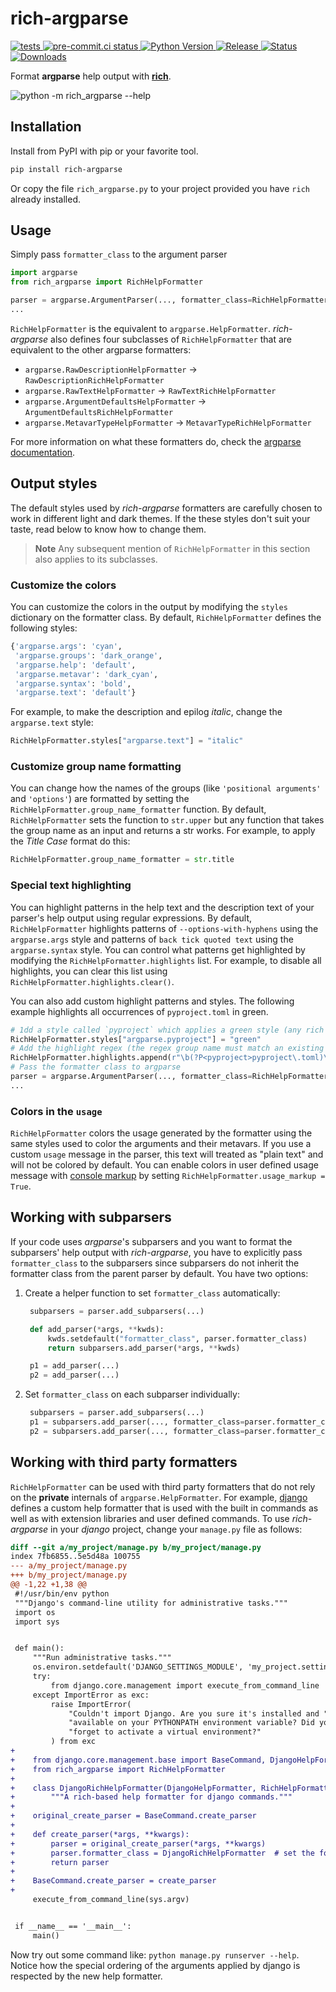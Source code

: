 # rich-argparse
[![tests](https://github.com/hamdanal/rich-argparse/actions/workflows/tests.yml/badge.svg)
](https://github.com/hamdanal/rich-argparse/actions/workflows/tests.yml)
[![pre-commit.ci status](https://results.pre-commit.ci/badge/github/hamdanal/rich-argparse/main.svg)
](https://results.pre-commit.ci/latest/github/hamdanal/rich-argparse/main)
[![Python Version](https://img.shields.io/pypi/pyversions/rich-argparse)
![Release](https://img.shields.io/github/v/release/hamdanal/rich-argparse?sort=semver)
![Status](https://img.shields.io/pypi/status/rich-argparse)
![Downloads](https://pepy.tech/badge/rich-argparse/month)
](https://pypi.org/project/rich-argparse/)

Format **argparse** help output with [**rich**](https://pypi.org/project/rich).

![python -m rich_argparse --help](
https://user-images.githubusercontent.com/93259987/194706255-caf3e987-9853-41f5-85d9-1150c7c8ac31.png)

## Installation

Install from PyPI with pip or your favorite tool.

```sh
pip install rich-argparse
```

Or copy the file `rich_argparse.py` to your project provided you have `rich` already installed.

## Usage

Simply pass `formatter_class` to the argument parser
```python
import argparse
from rich_argparse import RichHelpFormatter

parser = argparse.ArgumentParser(..., formatter_class=RichHelpFormatter)
...
```

`RichHelpFormatter` is the equivalent to `argparse.HelpFormatter`. *rich-argparse* also defines
four subclasses of `RichHelpFormatter` that are equivalent to the other argparse formatters:

* `argparse.RawDescriptionHelpFormatter` -> `RawDescriptionRichHelpFormatter`
* `argparse.RawTextHelpFormatter` -> `RawTextRichHelpFormatter`
* `argparse.ArgumentDefaultsHelpFormatter` -> `ArgumentDefaultsRichHelpFormatter`
* `argparse.MetavarTypeHelpFormatter` -> `MetavarTypeRichHelpFormatter`

For more information on what these formatters do, check the [argparse documentation](
https://docs.python.org/3/library/argparse.html#formatter-class).

## Output styles

The default styles used by *rich-argparse* formatters are carefully chosen to work in different
light and dark themes. If the these styles don't suit your taste, read below to know how to change
them.

> **Note**
> Any subsequent mention of `RichHelpFormatter` in this section also applies to its subclasses.

### Customize the colors
You can customize the colors in the output by modifying the `styles` dictionary on the formatter
class. By default, `RichHelpFormatter` defines the following styles:

```python
{'argparse.args': 'cyan',
 'argparse.groups': 'dark_orange',
 'argparse.help': 'default',
 'argparse.metavar': 'dark_cyan',
 'argparse.syntax': 'bold',
 'argparse.text': 'default'}
```

For example, to make the description and epilog *italic*, change the `argparse.text` style:

```python
RichHelpFormatter.styles["argparse.text"] = "italic"
```

### Customize group name formatting
You can change how the names of the groups (like `'positional arguments'` and `'options'`) are
formatted by setting the `RichHelpFormatter.group_name_formatter` function. By default,
`RichHelpFormatter` sets the function to `str.upper` but any function that takes the group name
as an input and returns a str works. For example, to apply the *Title Case* format do this:

```python
RichHelpFormatter.group_name_formatter = str.title
```

### Special text highlighting

You can highlight patterns in the help text and the description text of your parser's help output
using regular expressions. By default, `RichHelpFormatter` highlights patterns of
`--options-with-hyphens` using the `argparse.args` style and patterns of ``back tick quoted text``
using the `argparse.syntax` style. You can control what patterns get highlighted by modifying the
`RichHelpFormatter.highlights` list.
For example, to disable all highlights, you can clear this list using
`RichHelpFormatter.highlights.clear()`.

You can also add custom highlight patterns and styles. The following example highlights all
occurrences of `pyproject.toml` in green.

```python
# 1dd a style called `pyproject` which applies a green style (any rich style works)
RichHelpFormatter.styles["argparse.pyproject"] = "green"
# Add the highlight regex (the regex group name must match an existing style name)
RichHelpFormatter.highlights.append(r"\b(?P<pyproject>pyproject\.toml)\b")
# Pass the formatter class to argparse
parser = argparse.ArgumentParser(..., formatter_class=RichHelpFormatter)
...
```

### Colors in the `usage`

`RichHelpFormatter` colors the usage generated by the formatter using the same styles used to color
the arguments and their metavars. If you use a custom `usage` message in the parser, this text will
treated as "plain text" and will not be colored by default. You can enable colors in user defined
usage message with [console markup](https://rich.readthedocs.io/en/stable/markup.html) by setting
`RichHelpFormatter.usage_markup = True`.

## Working with subparsers

If your code uses *argparse*'s subparsers and you want to format the subparsers' help output with
*rich-argparse*, you have to explicitly pass `formatter_class` to the subparsers since subparsers
do not inherit the formatter class from the parent parser by default. You have two options:

1. Create a helper function to set `formatter_class` automatically:
   ```python
    subparsers = parser.add_subparsers(...)

    def add_parser(*args, **kwds):
        kwds.setdefault("formatter_class", parser.formatter_class)
        return subparsers.add_parser(*args, **kwds)

    p1 = add_parser(...)
    p2 = add_parser(...)
   ```
1. Set `formatter_class` on each subparser individually:
   ```python
    subparsers = parser.add_subparsers(...)
    p1 = subparsers.add_parser(..., formatter_class=parser.formatter_class)
    p2 = subparsers.add_parser(..., formatter_class=parser.formatter_class)
   ```


## Working with third party formatters

`RichHelpFormatter` can be used with third party formatters that do not rely on the **private**
internals of `argparse.HelpFormatter`. For example, [django](https://pypi.org/project/django)
defines a custom help formatter that is used with the built in commands as well as with extension
libraries and user defined commands. To use *rich-argparse* in your *django* project, change your
`manage.py` file as follows:

```diff
diff --git a/my_project/manage.py b/my_project/manage.py
index 7fb6855..5e5d48a 100755
--- a/my_project/manage.py
+++ b/my_project/manage.py
@@ -1,22 +1,38 @@
 #!/usr/bin/env python
 """Django's command-line utility for administrative tasks."""
 import os
 import sys


 def main():
     """Run administrative tasks."""
     os.environ.setdefault('DJANGO_SETTINGS_MODULE', 'my_project.settings')
     try:
         from django.core.management import execute_from_command_line
     except ImportError as exc:
         raise ImportError(
             "Couldn't import Django. Are you sure it's installed and "
             "available on your PYTHONPATH environment variable? Did you "
             "forget to activate a virtual environment?"
         ) from exc
+
+    from django.core.management.base import BaseCommand, DjangoHelpFormatter
+    from rich_argparse import RichHelpFormatter
+
+    class DjangoRichHelpFormatter(DjangoHelpFormatter, RichHelpFormatter):  # django first
+        """A rich-based help formatter for django commands."""
+
+    original_create_parser = BaseCommand.create_parser
+
+    def create_parser(*args, **kwargs):
+        parser = original_create_parser(*args, **kwargs)
+        parser.formatter_class = DjangoRichHelpFormatter  # set the formatter_class
+        return parser
+
+    BaseCommand.create_parser = create_parser
+
     execute_from_command_line(sys.argv)


 if __name__ == '__main__':
     main()
```

Now try out some command like: `python manage.py runserver --help`. Notice how the special
ordering of the arguments applied by django is respected by the new help formatter.
